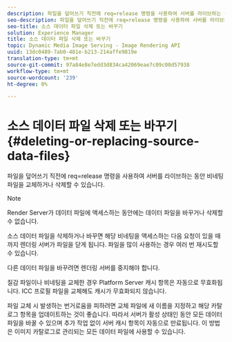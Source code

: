 ```yaml
---
description: 파일을 덮어쓰기 직전에 req=release 명령을 사용하여 서버를 라이브하는 동안 비네팅 파일을 교체하거나 삭제할 수 있습니다.
seo-description: 파일을 덮어쓰기 직전에 req=release 명령을 사용하여 서버를 라이브하는 동안 비네팅 파일을 교체하거나 삭제할 수 있습니다.
seo-title: 소스 데이터 파일 삭제 또는 바꾸기
solution: Experience Manager
title: 소스 데이터 파일 삭제 또는 바꾸기
topic: Dynamic Media Image Serving - Image Rendering API
uuid: 13dc0489-7ab0-481e-b213-214affe9819e
translation-type: tm+mt
source-git-commit: 97a84e8e7edd3d834ca42069eae7c09c00d57938
workflow-type: tm+mt
source-wordcount: '239'
ht-degree: 0%

---
```



# 소스 데이터 파일 삭제 또는 바꾸기{#deleting-or-replacing-source-data-files}

파일을 덮어쓰기 직전에 req=release 명령을 사용하여 서버를 라이브하는 동안 비네팅 파일을 교체하거나 삭제할 수 있습니다.

>[!NOTE]
>
>Render Server가 데이터 파일에 액세스하는 동안에는 데이터 파일을 바꾸거나 삭제할 수 없습니다.

소스 데이터 파일을 삭제하거나 바꾸면 해당 비네팅을 액세스하는 다음 요청이 있을 때까지 렌더링 서버가 파일을 닫게 됩니다. 파일을 많이 사용하는 경우 여러 번 재시도할 수 있습니다.

다른 데이터 파일을 바꾸려면 렌더링 서버를 중지해야 합니다.

질감 파일이나 비네팅을 교체한 경우 Platform Server 캐시 항목은 자동으로 무효화됩니다. ICC 프로필 파일을 교체해도 캐시가 무효화되지 않습니다.

파일 교체 시 발생하는 번거로움을 피하려면 교체 파일에 새 이름을 지정하고 해당 카탈로그 항목을 업데이트하는 것이 좋습니다. 따라서 서버가 활성 상태인 동안 모든 데이터 파일을 바꿀 수 있으며 추가 작업 없이 서버 캐시 항목이 자동으로 만료됩니다. 이 방법은 이미지 카탈로그로 관리되는 모든 데이터 파일에 사용할 수 있습니다.
